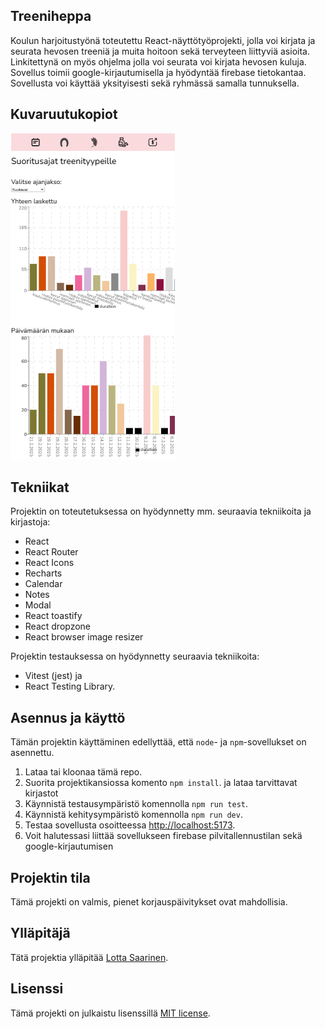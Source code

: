 
## Treeniheppa

Koulun harjoitustyönä toteutettu React-näyttötyöprojekti, jolla voi kirjata ja seurata hevosen treeniä ja muita hoitoon sekä terveyteen liittyviä asioita. Linkitettynä on myös ohjelma jolla voi seurata voi kirjata hevosen kuluja.  Sovellus toimii google-kirjautumisella ja hyödyntää firebase tietokantaa. Sovellusta voi käyttää yksityisesti sekä ryhmässä samalla tunnuksella.

## Kuvaruutukopiot

![Pääsivu](/kuva.png?raw=true)

## Tekniikat

Projektin on toteutetuksessa on hyödynnetty mm. seuraavia tekniikoita ja kirjastoja: 
 - React
 - React Router
 - React Icons
 - Recharts
 - Calendar
 - Notes
 - Modal
 - React toastify
 - React dropzone
 - React browser image resizer
  

Projektin testauksessa on hyödynnetty seuraavia tekniikoita:
 - Vitest (jest) ja
 - React Testing Library.

## Asennus ja käyttö

Tämän projektin käyttäminen edellyttää,  että `node`- ja `npm`-sovellukset on asennettu.

1. Lataa tai kloonaa tämä repo.
2. Suorita projektikansiossa komento `npm install`.  ja lataa tarvittavat kirjastot
3. Käynnistä testausympäristö komennolla `npm run test`.
4. Käynnistä kehitysympäristö komennolla `npm run dev`. 
5. Testaa sovellusta osoitteessa [http://localhost:5173](http://localhost:5173).
6. Voit halutessasi liittää sovellukseen firebase pilvitallennustilan sekä google-kirjautumisen

## Projektin tila

Tämä projekti on valmis, pienet korjauspäivitykset ovat mahdollisia.

## Ylläpitäjä

Tätä projektia ylläpitää [Lotta Saarinen](https://github.com/LottaSaarinen). 

## Lisenssi

Tämä projekti on julkaistu lisenssillä [MIT license](LICENSE).
